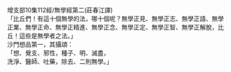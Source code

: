 增支部10集112經/無學經第二(莊春江譯)  
「比丘們！有這十個無學的法，哪十個呢？無學正見、無學正志、無學正語、無學正業、無學正命、無學正精進、無學正念、無學正定、無學正智、無學正解脫，比丘！這些是無學者之法。」  
沙門想品第一，其攝頌：  
「想、覺支、邪性，種子、明、滅盡，  
洗淨、醫師、吐藥，除去、二則無學。」  
  
  
